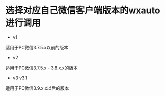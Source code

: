 # 选择对应自己微信客户端版本的wxauto进行调用

- v1

适用于PC微信3.7.5.x以前的版本

- v2

适用于PC微信3.7.5.x - 3.8.x.x的版本

- v3  v3.1

适用于PC微信3.9.x.x以后的版本
